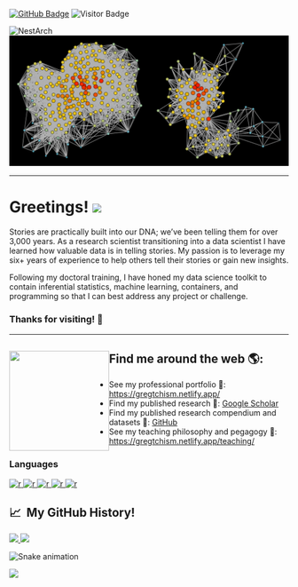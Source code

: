 [![GitHub Badge](https://img.shields.io/github/followers/Gchism94?style=social)](https://github.com/Gchism94?tab=followers)
![Visitor Badge](https://visitor-badge.laobi.icu/badge?page_id=Gchism94.Gchism94)

![NestArch](https://github.com/Gchism94/Nest_Arch_ColonyOrganization/blob/main/Figures/NestArchFig.png)
![Network](https://github.com/Gchism94/Nest_Arch_ColonyOrganization/blob/7814921f7ffe20ef07ec0a5557c57bed1e905fd0/Figures/Network.jpg)

***

<h1 align="left">Greetings! <img src="https://media.giphy.com/media/hvRJCLFzcasrR4ia7z/giphy.gif" width="40"></h1>

Stories are practically built into our DNA; we’ve been telling them for over 3,000 years. As a research scientist transitioning into a data scientist I have learned how valuable data is in telling stories. My passion is to leverage my six+ years of experience to help others tell their stories or gain new insights.

Following my doctoral training, I have honed my data science toolkit to contain inferential statistics, machine learning, containers, and programming so that I can best address any project or challenge.

### Thanks for visiting! 🤘

***

## Find me around the web 🌎: <a href="https://github.com/Gchism94"><img align="left" width="180" height="180" src="https://user-images.githubusercontent.com/6677629/89195331-a045af00-d576-11ea-96a1-f185f2821df6.png"></a>
- See my professional portfolio 💼: https://gregtchism.netlify.app/  
- Find my published research 📄: [Google Scholar](https://scholar.google.com/citations?user=ZVyMRmUAAAAJ&hl=en&oi=ao)
- Find my published research compendium and datasets 📜: [GitHub](https://github.com/Gchism94/Research-compendiums-list/blob/main/README.md)
- See my teaching philosophy and pegagogy 📝: https://gregtchism.netlify.app/teaching/


<h3 align="left">Languages</h3>
<p align="left"> <a href="https://www.rstudio.com" target="_blank"> <img src="https://cdn.jsdelivr.net/gh/devicons/devicon/icons/r/r-original.svg" alt="r" width="40" height="40"/> </a>
<a href="https://www.python.org/" target="_blank"> <img src="https://cdn.jsdelivr.net/gh/devicons/devicon/icons/python/python-original.svg" alt="r" width="40" height="40"/> </a>
<a href="https://developer.mozilla.org/en-US/docs/Glossary/HTML5" target="_blank"> <img src="https://cdn.jsdelivr.net/gh/devicons/devicon/icons/html5/html5-original.svg" alt="r" width="40" height="40"/> </a> 
<a href="https://developer.mozilla.org/en-US/docs/Web/CSS" target="_blank"> <img src="https://cdn.jsdelivr.net/gh/devicons/devicon/icons/css3/css3-plain-wordmark.svg" alt="r" width="40" height="40"/> </a>
<a href="https://www.docker.com" target="_blank"> <img src="https://cdn.jsdelivr.net/gh/devicons/devicon/icons/docker/docker-plain-wordmark.svg" alt="r" width="40" height="40"/> </a>
  
<h2> 📈 &nbsp;My GitHub History!</h2>
<a href="https://github.com/Gchism94">
  <img height="180em" src="https://github-readme-stats.vercel.app/api?username=Gchism94&theme=noctis_minimus&show_icons=true" />
  <img height="180em" src="https://github-readme-stats.vercel.app/api/top-langs/?username=Gchism94&theme=noctis_minimus&layout=compact" />
</a>

![Snake animation](https://github.com/Gchism94/Gchism94/blob/output/github-contribution-grid-snake.svg)
  
<p align="left">
  <img src="https://capsule-render.vercel.app/api?type=waving&color=gradient&height=100&section=footer"/>
</p>
